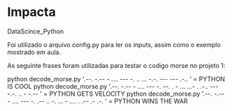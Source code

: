 # Impacta
DataScince_Python

Foi utilizado o arquivo config.py para ler os inputs, assim como o exemplo mostrado em aula.

As seguinte frases foram utilizadas para testar o codigo morse no projeto 1: 

python decode_morse.py '.--. -.-- - .... --- -.   .. ...   -.-. --- --- .-.. ' = PYTHON IS COOL
python decode_morse.py '.--. -.-- - .... --- -.   --. . - ...   ...- . .-.. --- -.-. .. - -.-- ' = PYTHON GETS VELOCITY
python decode_morse.py '.--. -.-- - .... --- -.   .-- .. -. ...   - .... .   .-- .- .-. ' = PYTHON WINS THE WAR

